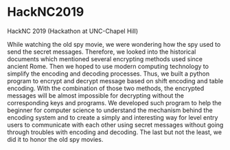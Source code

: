 # HackNC2019

HackNC 2019 (Hackathon at UNC-Chapel Hill)

While watching the old spy movie, we were wondering how the spy used to send the secret messages. Therefore, we looked into the historical documents which mentioned several encrypting methods used since ancient Rome. Then we hoped to use modern computing technology to simplify the encoding and decoding processes. Thus, we built a python program to encrypt and decrypt message based on shift encoding and table encoding. With the combination of those two methods, the encrypted messages will be almost impossible for decrypting without the corresponding keys and programs. We developed such program to help the beginner for computer science to understand the mechanism behind the encoding system and to create a simply and interesting way for level entry users to communicate with each other using secret messages without going through troubles with encoding and decoding. The last but not the least, we did it to honor the old spy movies.
